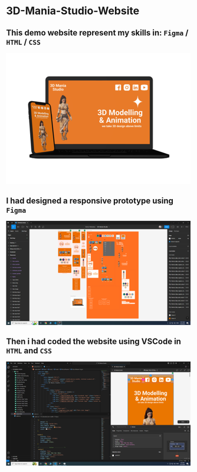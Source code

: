 # 3D-Mania-Studio-Website

## This demo website represent my skills in: `Figma` / `HTML` / `CSS`

<img src="https://github.com/malekalbawaih/3D-Mania-Studio-Website/blob/main/thumbnails/3D%20Mania%20Studio%20thumbnail.png" alt="thumbnail" width="500px" />

## I had designed a responsive prototype using `Figma`

<img src="https://github.com/malekalbawaih/3D-Mania-Studio-Website/blob/main/thumbnails/3D%20Mania%20Studio%20Figma.png" alt="Figma thumbnail" width="500px" />

## Then i had coded the website using VSCode in `HTML` and `CSS`
<img src="https://github.com/malekalbawaih/3D-Mania-Studio-Website/blob/main/thumbnails/3D%20Mania%20Studio%20VSCode.png" alt="VSCode thumbnail" width="500px" />

